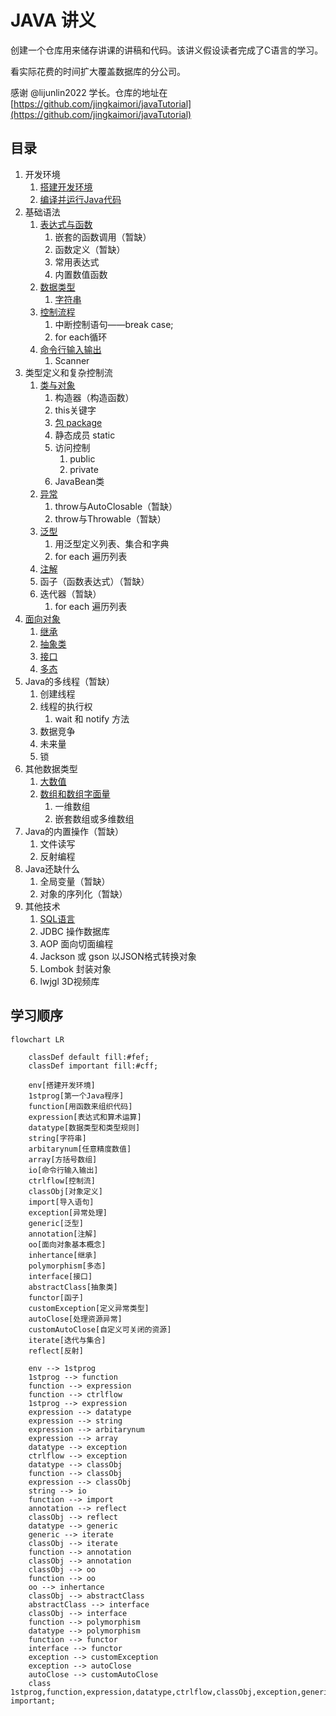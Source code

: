 # JAVA 讲义

创建一个仓库用来储存讲课的讲稿和代码。该讲义假设读者完成了C语言的学习。

看实际花费的时间扩大覆盖数据库的分公司。

感谢 @lijunlin2022 学长。仓库的地址在[https://github.com/jingkaimori/javaTutorial](https://github.com/jingkaimori/javaTutorial)

## 目录
1. 开发环境
    1. [搭建开发环境](./开发环境/开发环境.md)
    2. [编译并运行Java代码](./开发环境/第一个Java程序.md)
2. 基础语法
    1. [表达式与函数](./基础语法/02_表达式和函数.md)
        1. 嵌套的函数调用（暂缺）
        2. 函数定义（暂缺）
        3. 常用表达式
        4. 内置数值函数
    2. [数据类型](./基础语法/01_数据类型.md)
        1. [字符串](./基础语法/03_字符串.md)
    3. [控制流程](./基础语法/04_控制流程.md)
        1. 中断控制语句——break case;
        2. for each循环
    4. [命令行输入输出](./基础语法/05_输入输出.md)
        1. Scanner
3. 类型定义和复杂控制流
    1. [类与对象](./类型与对象/01_类与对象.md)
        1. 构造器（构造函数）
        2. this关键字
        3. [包 package](./类型与对象/02_package和import.md)
        4. 静态成员 static
        5. 访问控制
            1. public
            2. private
        6. JavaBean类
    2. [异常](./类型与对象/04_异常.md)
        1. throw与AutoClosable（暂缺）
        2. throw与Throwable（暂缺）
    3. [泛型](./类型与对象/08_泛型.md)
        1. 用泛型定义列表、集合和字典
        2. for each 遍历列表
    4. [注解](./类型与对象/09_注解.md)
    5. 函子（函数表达式）（暂缺）
    6. 迭代器（暂缺）
        1. for each 遍历列表
4. [面向对象](./面向对象/01_什么是面向对象.md)
    1. [继承](./面向对象/03_继承.md)
    2. [抽象类](./面向对象/06_抽象类.md)
    3. [接口](./面向对象/07_接口.md)
    4. [多态](./面向对象/05_多态.md)
5. Java的多线程（暂缺）
    1. 创建线程
    2. 线程的执行权
        1. wait 和 notify 方法
    3. 数据竞争
    4. 未来量
    5. 锁
6. 其他数据类型
    1. [大数值](./其他数据类型/01_大数值.md)
    2. [数组和数组字面量](./其他数据类型/02_数组.md)
        1. 一维数组
        2. 嵌套数组或多维数组
7. Java的内置操作（暂缺）
    1. 文件读写
    2. 反射编程
8. Java还缺什么
    1. 全局变量（暂缺）
    2. 对象的序列化（暂缺）
9. 其他技术 
    1. [SQL语言](./数据库基本知识/SQL.md)
    1. JDBC 操作数据库
    2. AOP 面向切面编程
    3. Jackson 或 gson 以JSON格式转换对象
    4. Lombok 封装对象
    5. lwjgl 3D视频库

## 学习顺序

```mermaid
flowchart LR

    classDef default fill:#fef;
    classDef important fill:#cff;

    env[搭建开发环境]
    1stprog[第一个Java程序]
    function[用函数来组织代码]
    expression[表达式和算术运算]
    datatype[数据类型和类型规则]
    string[字符串]
    arbitarynum[任意精度数值]
    array[方括号数组]
    io[命令行输入输出]
    ctrlflow[控制流]
    classObj[对象定义]
    import[导入语句]
    exception[异常处理]
    generic[泛型]
    annotation[注解]
    oo[面向对象基本概念]
    inhertance[继承]
    polymorphism[多态]
    interface[接口]
    abstractClass[抽象类]
    functor[函子]
    customException[定义异常类型]
    autoClose[处理资源异常]
    customAutoClose[自定义可关闭的资源]
    iterate[迭代与集合]
    reflect[反射]

    env --> 1stprog
    1stprog --> function
    function --> expression
    function --> ctrlflow
    1stprog --> expression
    expression --> datatype
    expression --> string
    expression --> arbitarynum
    expression --> array
    datatype --> exception
    ctrlflow --> exception
    datatype --> classObj
    function --> classObj
    expression --> classObj
    string --> io
    function --> import
    annotation --> reflect
    classObj --> reflect
    datatype --> generic
    generic --> iterate
    classObj --> iterate
    function --> annotation
    classObj --> annotation
    classObj --> oo
    function --> oo
    oo --> inhertance
    classObj --> abstractClass
    abstractClass --> interface
    classObj --> interface
    function --> polymorphism
    datatype --> polymorphism
    function --> functor
    interface --> functor
    exception --> customException
    exception --> autoClose
    autoClose --> customAutoClose
    class 1stprog,function,expression,datatype,ctrlflow,classObj,exception,generic,interface,functor,iterate important;
```